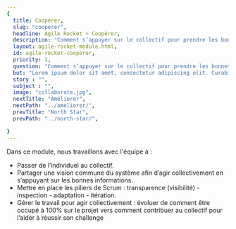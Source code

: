 ```yaml
---
{
  title: Coopérer,
  slug: "cooperer",
  headline: Agile Rocket > Coopérer,
  description: "Comment s’appuyer sur le collectif pour prendre les bonnes décisions ?",
  layout: agile-rocket-module.html,
  id: agile-rocket-cooperer,
  priority: 1,
  question: "Comment s’appuyer sur le collectif pour prendre les bonnes décisions ?",
  but: "Lorem ipsum dolor sit amet, consectetur adipiscing elit. Curabitur blandit auctor bibendum. Etiam quis magna vel ipsum vulputate mattis. Mauris quis facilisis arcu. Proin viverra sollicitudin neque eu ornare. Nam ut pellentesque mauris. Fusce mattis nunc sit amet diam sodales condimentum. Maecenas arcu orci, sagittis ac lectus quis, molestie ultrices lorem. Suspendisse dapibus mauris eu elit finibus, nec vulputate quam tristique. Fusce id sem sed orci placerat pretium quis vitae elit.",
  story : "",
  subject : "",
  image: "collaborate.jpg",
  nextTitle: "Améliorer",
  nextPath: "../ameliorer/",
  prevTitle: "North Star",
  prevPath: "../north-star/",

}
---
```

Dans ce module, nous travaillons avec l'équipe à :
* Passer de l’individuel au collectif.
* Partager une vision commune du système afin d’agir collectivement en s’appuyant sur les bonnes informations.
* Mettre en place les piliers de Scrum : transparence (visibilité) - inspection - adaptation - itération.
* Gérer le travail pour agir collectivement : évoluer de comment être occupé à 100% sur le projet vers comment contribuer au collectif pour l’aider à réussir son challenge
